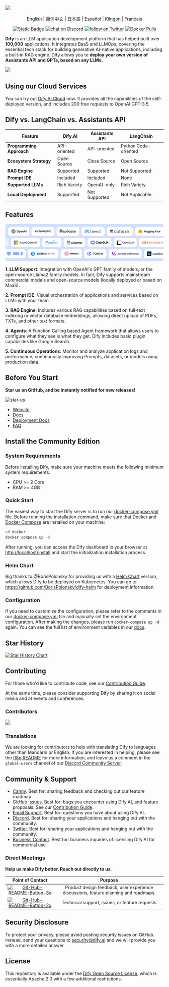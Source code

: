 [![](./images/describe.png)](https://dify.ai)
<p align="center">
  <a href="./README.md">English</a> |
  <a href="./README_CN.md">简体中文</a> |
  <a href="./README_JA.md">日本語</a> |
  <a href="./README_ES.md">Español</a> |
  <a href="./README_KL.md">Klingon</a> |
  <a href="./README_FR.md">Français</a>
</p>

<p align="center">
    <a href="https://dify.ai" target="_blank">
        <img alt="Static Badge" src="https://img.shields.io/badge/AI-Dify?logo=AI&logoColor=%20%23f5f5f5&label=Dify&labelColor=%20%23155EEF&color=%23EAECF0"></a>
    <a href="https://discord.gg/FngNHpbcY7" target="_blank">
        <img src="https://img.shields.io/discord/1082486657678311454?logo=discord"
            alt="chat on Discord"></a>
    <a href="https://twitter.com/intent/follow?screen_name=dify_ai" target="_blank">
        <img src="https://img.shields.io/twitter/follow/dify_ai?style=social&logo=X"
            alt="follow on Twitter"></a>
    <a href="https://hub.docker.com/u/langgenius" target="_blank">
        <img alt="Docker Pulls" src="https://img.shields.io/docker/pulls/langgenius/dify-web"></a>
</p>


**Dify** is an LLM application development platform that has helped built over **100,000** applications. It integrates BaaS and LLMOps, covering the essential tech stack for building generative AI-native applications, including a built-in RAG engine. Dify allows you to **deploy your own version of Assistants API and GPTs, based on any LLMs.**

![](./images/demo.png)



## Using our Cloud Services

You can try out [Dify.AI Cloud](https://dify.ai) now. It provides all the capabilities of the self-deployed version, and includes 200 free requests to OpenAI GPT-3.5.

## Dify vs. LangChain vs. Assistants API

| Feature | Dify.AI | Assistants API | LangChain |
|---------|---------|----------------|-----------|
| **Programming Approach** | API-oriented | API-oriented | Python Code-oriented |
| **Ecosystem Strategy** | Open Source | Close Source | Open Source |
| **RAG Engine** | Supported | Supported | Not Supported |
| **Prompt IDE** | Included | Included | None |
| **Supported LLMs** | Rich Variety | OpenAI-only | Rich Variety |
| **Local Deployment** | Supported | Not Supported | Not Applicable |



## Features

![](./images/models.png)

**1. LLM Support**: Integration with OpenAI's GPT family of models, or the open-source Llama2 family models. In fact, Dify supports mainstream commercial models and open-source models (locally deployed or based on MaaS).

**2. Prompt IDE**: Visual orchestration of applications and services based on LLMs with your team.

**3. RAG Engine**: Includes various RAG capabilities based on full-text indexing or vector database embeddings, allowing direct upload of PDFs, TXTs, and other text formats.

**4. Agents**: A Function Calling based Agent framework that allows users to configure what they see is what they get. Dify includes basic plugin capabilities like Google Search.

**5. Continuous Operations**: Monitor and analyze application logs and performance, continuously improving Prompts, datasets, or models using production data.

## Before You Start

**Star us on GitHub, and be instantly notified for new releases!**

![star-us](https://github.com/langgenius/dify/assets/100913391/95f37259-7370-4456-a9f0-0bc01ef8642f)

- [Website](https://dify.ai)
- [Docs](https://docs.dify.ai)
- [Deployment Docs](https://docs.dify.ai/getting-started/install-self-hosted)
- [FAQ](https://docs.dify.ai/getting-started/faq) 


## Install the Community Edition

### System Requirements

Before installing Dify, make sure your machine meets the following minimum system requirements:

- CPU >= 2 Core
- RAM >= 4GB

### Quick Start

The easiest way to start the Dify server is to run our [docker-compose.yml](docker/docker-compose.yaml) file. Before running the installation command, make sure that [Docker](https://docs.docker.com/get-docker/) and [Docker Compose](https://docs.docker.com/compose/install/) are installed on your machine:

```bash
cd docker
docker compose up -d
```

After running, you can access the Dify dashboard in your browser at [http://localhost/install](http://localhost/install) and start the initialization installation process.

### Helm Chart

Big thanks to @BorisPolonsky for providing us with a [Helm Chart](https://helm.sh/) version, which allows Dify to be deployed on Kubernetes.
You can go to https://github.com/BorisPolonsky/dify-helm for deployment information.

### Configuration

If you need to customize the configuration, please refer to the comments in our [docker-compose.yml](docker/docker-compose.yaml) file and manually set the environment configuration. After making the changes, please run `docker-compose up -d` again. You can see the full list of environment variables in our [docs](https://docs.dify.ai/getting-started/install-self-hosted/environments).


## Star History

[![Star History Chart](https://api.star-history.com/svg?repos=langgenius/dify&type=Date)](https://star-history.com/#langgenius/dify&Date)

## Contributing

For those who'd like to contribute code, see our [Contribution Guide](https://github.com/langgenius/dify/blob/main/CONTRIBUTING.md). 

At the same time, please consider supporting Dify by sharing it on social media and at events and conferences.

### Contributors

<a href="https://github.com/langgenius/dify/graphs/contributors">
  <img src="https://contrib.rocks/image?repo=langgenius/dify" />
</a>

### Translations

We are looking for contributors to help with translating Dify to languages other than Mandarin or English. If you are interested in helping, please see the [i18n README](https://github.com/langgenius/dify/blob/main/web/i18n/README_EN.md) for more information, and leave us a comment in the `global-users` channel of our [Discord Community Server](https://discord.gg/AhzKf7dNgk).

## Community & Support

* [Canny](https://feedback.dify.ai/). Best for: sharing feedback and checking out our feature roadmap.
* [GitHub Issues](https://github.com/langgenius/dify/issues). Best for: bugs you encounter using Dify.AI, and feature proposals. See our [Contribution Guide](https://github.com/langgenius/dify/blob/main/CONTRIBUTING.md).
* [Email Support](mailto:hello@dify.ai?subject=[GitHub]Questions%20About%20Dify). Best for: questions you have about using Dify.AI.
* [Discord](https://discord.gg/FngNHpbcY7). Best for: sharing your applications and hanging out with the community.
* [Twitter](https://twitter.com/dify_ai). Best for: sharing your applications and hanging out with the community.
* [Business Contact](mailto:business@dify.ai?subject=[GitHub]Business%20License%20Inquiry). Best for: business inquiries of licensing Dify.AI for commercial use.

### Direct Meetings

**Help us make Dify better. Reach out directly to us**.

|                       Point of Contact                       |                           Purpose                            |
| :----------------------------------------------------------: | :----------------------------------------------------------: |
| <a href='https://cal.com/guchenhe/15min' target='_blank'><img src='https://i.postimg.cc/fWBqSmjP/Git-Hub-README-Button-3x.png' border='0' alt='Git-Hub-README-Button-3x' height="60" width="214"/></a> | Product design feedback, user experience discussions, feature planning and roadmaps. |
| <a href='https://cal.com/pinkbanana' target='_blank'><img src='https://i.postimg.cc/LsRTh87D/Git-Hub-README-Button-2x.png' border='0' alt='Git-Hub-README-Button-2x' height="60" width="225"/></a> |        Technical support, issues, or feature requests        |

## Security Disclosure

To protect your privacy, please avoid posting security issues on GitHub. Instead, send your questions to security@dify.ai and we will provide you with a more detailed answer.

## License

This repository is available under the [Dify Open Source License](LICENSE), which is essentially Apache 2.0 with a few additional restrictions.
